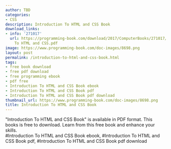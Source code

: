```yaml
---
author: TBD
categories:
- CSS
description: Introduction To HTML and CSS Book
download_links:
- info: '271017'
  url: https://programming-book.com/download/2017/ComputerBooks/271017/Introduction
    To HTML and CSS.pdf
image: https://www.programming-book.com/doc-images/8698.png
layout: post
permalink: /introduction-to-html-and-css-book.html
tags:
- free book download
- free pdf download
- free programming ebook
- pdf free
- Introduction To HTML and CSS Book ebook
- Introduction To HTML and CSS Book pdf
- Introduction To HTML and CSS Book pdf download
thumbnail_url: https://www.programming-book.com/doc-images/8698.png
title: Introduction To HTML and CSS Book
---
```


 
<div class="item-desc text-justify">
  "Introduction To HTML and CSS Book" is available in PDF format. This books is free to download. Learn from this free book and enhance your skills.
  <br>
  #Introduction To HTML and CSS Book ebook, #Introduction To HTML and CSS Book pdf, #Introduction To HTML and CSS Book pdf download
</div>